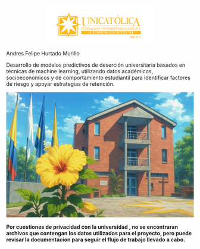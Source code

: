 <p align="center">
  <img src="./docs/_static/images/logo_unicatolica.png" alt="Mi imagen" width="300">
</p>


Andres Felipe Hurtado Murillo

Desarrollo de modelos predictivos de deserción universitaria basados en técnicas de machine learning, utilizando datos académicos, socioeconómicos y de comportamiento estudiantil para identificar factores de riesgo y apoyar estrategias de retención.

<p align="center">
  <img src="./docs/_static/images/Unicatolica%20imagen.png" alt="Mi imagen"S>
</p>

**Por cuestiones de privacidad con la universidad , no se encontraran archivos que contengan los datos utilizados para el proyecto, pero puede revisar la documentacion para seguir el flujo de trabajo llevado a cabo.**